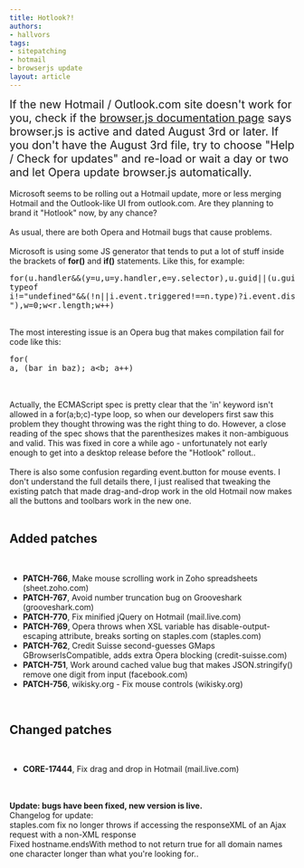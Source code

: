 ```yaml
---
title: Hotlook?!
authors:
- hallvors
tags:
- sitepatching
- hotmail
- browserjs update
layout: article
---
```

<span style="font-size: 140%">If the new Hotmail / Outlook.com site doesn&#39;t work for you, check if the <a href="http://www.opera.com/docs/browserjs/" target="_blank">browser.js documentation page</a> says browser.js is active and dated August 3rd or later. If you don&#39;t have the August 3rd file, try to choose &quot;Help / Check for updates&quot; and re-load or wait a day or two and let Opera update browser.js automatically.</span><br/><br/>Microsoft seems to be rolling out a Hotmail update, more or less merging Hotmail and the Outlook-like UI from outlook.com. Are they planning to brand it &quot;Hotlook&quot; now, by any chance?<br/><br/>As usual, there are both Opera and Hotmail bugs that cause problems. <br/><br/>Microsoft is using some JS generator that tends to put a lot of stuff inside the brackets of <strong>for()</strong> and <strong>if()</strong> statements. Like this, for example:<br/><pre>for(u.handler&amp;&amp;(y=u,u=y.handler,e=y.selector),u.guid||(u.guid=i.guid++),a=v.events,a||(v.events=a={}),h=v.handle,h||(v.handle=h=function(n){return typeof i!=&quot;undefined&quot;&amp;&amp;(!n||i.event.triggered!==n.type)?i.event.dispatch.apply(h.elem,arguments):t},h.elem=n),r=i.trim(wt(r)).split(&quot; &quot;),w=0;w&lt;r.length;w++)</pre><br/>The most interesting issue is an Opera bug that makes compilation fail for code like this:<br/><pre>for( a, (bar in baz); a&lt;b; a++)</pre><br/><br/>Actually, the ECMAScript spec is pretty clear that the &#39;in&#39; keyword isn&#39;t allowed in a for(a;b;c)-type loop, so when our developers first saw this problem they thought throwing was the right thing to do. However, a close reading of the spec shows that the parenthesizes makes it non-ambiguous and valid. This was fixed in core a while ago - unfortunately not early enough to get into a desktop release before the &quot;Hotlook&quot; rollout..<br/><br/>There is also some confusion regarding event.button for mouse events. I don&#39;t understand the full details there, I just realised that tweaking the existing patch that made drag-and-drop work in the old Hotmail now makes all the buttons and toolbars work in the new one.<br/><br/><h2>Added patches</h2><br/><ul class="bullets"><li> <strong>PATCH-766</strong>, Make mouse scrolling work in Zoho spreadsheets (sheet.zoho.com)</li><li> <strong>PATCH-767</strong>, Avoid number truncation bug on Grooveshark (grooveshark.com)</li><li> <strong>PATCH-770</strong>, Fix minified jQuery on Hotmail (mail.live.com)</li><li> <strong>PATCH-769</strong>, Opera throws when XSL variable has disable-output-escaping attribute, breaks sorting on staples.com (staples.com)</li><li> <strong>PATCH-762</strong>, Credit Suisse second-guesses GMaps GBrowserIsCompatible, adds extra Opera blocking (credit-suisse.com)</li><li> <strong>PATCH-751</strong>, Work around cached value bug that makes JSON.stringify() remove one digit from input (facebook.com)</li><li> <strong>PATCH-756</strong>, wikisky.org - Fix mouse controls (wikisky.org)</li></ul>	<br/><h2>Changed patches</h2><br/><ul class="bullets"><li> <strong>CORE-17444</strong>, Fix drag and drop in Hotmail (mail.live.com)</li></ul><br/><br/><strong>Update: bugs have been fixed, new version is live.</strong><br/>Changelog for update:<br/>staples.com fix no longer throws if accessing the responseXML of an Ajax request with a non-XML response<br/>Fixed hostname.endsWith method to not return true for all domain names one character longer than what you&#39;re looking for..
